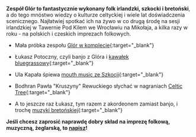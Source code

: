 **Zespół Glór to fantastycznie wykonany folk irlandzki, szkocki i bretoński**, a do tego mnóstwo wiedzy o kulturze celtyckiej i wiele lat doświadczenia scenicznego.
Najłatwiej spotkać ich na żywo w co drugą środę na sesji irlandzkiej w Tawernie Pod Kilem we Wrocławiu na Mikołaja, a kilka razy w roku - na polskich i czeskich imprezach folkowych.

* Mała próbka zespołu [Glór w komplecie](https://youtu.be/oby8ulUbRpw?si=V5QAVamV4ZwnPdAO&t=8){:target="_blank"}

* Łukasz Potoczny, czyli banjo z Glóra i [kawałek bluegrassowy](https://youtu.be/XuD6_SkcDDU?si=cYJRZvBn9caXXM9O){:target="_blank"}

* Ula Kapała śpiewa [mouth music ze Szkocji](https://youtu.be/T9BgMcDHZlA?si=zZSF_zjfUv6hb-hs){:target="_blank"}

* Bodhran Pawła "Kruszyny" Rewuckiego słychać w nagraniach [Celtic Tree](https://youtu.be/PqFb50b1bkk?si=KGu1tRdWIVpoBS2L){:target="_blank"}

* A to jeszcze raz Łukasz, tym razem z akordeonem zamiast banjo, i trochę [muzyki bretońskiej](https://youtu.be/TorBgbTYaK0?si=NwH3q5lITAobiBf8){:target="_blank"}

**Jeśli chcesz zaprosić naprawdę dobry skład na imprezę folkową, muzyczną, żeglarską, to [napisz](mailto:luk.potoczny@gmail.com)!**

